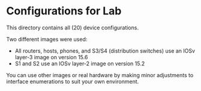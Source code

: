 # Configurations for Lab
This directory contains all (20) device configurations.

Two different images were used:
  * All routers, hosts, phones, and S3/S4 (distribution switches)
  use an IOSv layer-3 image on version 15.6
  * S1 and S2 use an IOSv layer-2 image on version 15.2

You can use other images or real hardware by making minor adjustments
to interface enumerations to suit your own environment.